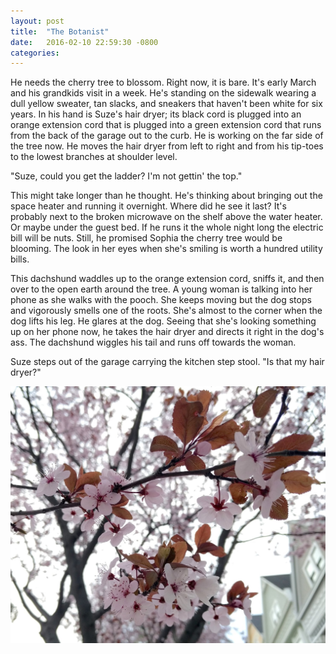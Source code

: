 ```yaml
---
layout: post
title:  "The Botanist"
date:   2016-02-10 22:59:30 -0800
categories:
---
```


He needs the cherry tree to blossom. Right now, it is bare. It's early 
March and his grandkids visit in a week. He's standing on the sidewalk 
wearing a dull yellow sweater, tan slacks, and sneakers that haven't been white 
for six years. In his hand is Suze's hair dryer; its black cord is plugged 
into an orange extension cord that is plugged into a green extension cord 
that runs from the back of the garage out to the curb. He is working on the 
far side of the tree now. He moves the hair dryer from left to right and from 
his tip-toes to the lowest branches at shoulder level.

"Suze, could you get the ladder? I'm not gettin' the top."

This might take longer than he thought. He's thinking about bringing out the
space heater and running it overnight. Where did he see it last? It's probably
next to the broken microwave on the shelf above the water heater. Or maybe
under the guest bed. If he runs it the whole night long the electric bill
will be nuts. Still, he promised Sophia the cherry tree would be blooming. The
look in her eyes when she's smiling is worth a hundred utility bills.

This dachshund waddles up to the orange extension cord, sniffs it, and then
over to the open earth around the tree. A young woman is talking into her phone
as she walks with the pooch. She keeps moving but the dog stops and vigorously
smells one of the roots. She's almost to the corner when the dog lifts his leg.
He glares at the dog. Seeing that she's looking something up on her phone now,
he takes the hair dryer and directs it right in the dog's ass. The dachshund
wiggles his tail and runs off towards the woman.

Suze steps out of the garage carrying the kitchen step stool. "Is that my hair
dryer?"

![Cherry blossoms](/assets/cherry-blossoms.jpg)

